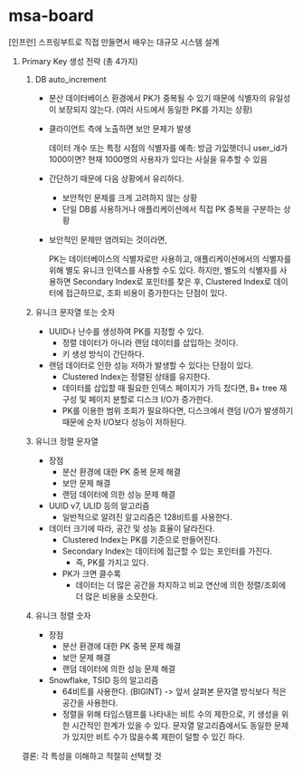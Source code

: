# msa-board
[인프런] 스프링부트로 직접 만들면서 배우는 대규모 시스템 설계

1. Primary Key 생성 전략 (총 4가지) 
   
   1) DB auto_increment
      
        - 분산 데이터베이스 환경에서 PK가 중복될 수 있기 때문에 식별자의 유일성이 보장되지 않는다. (여러 사드에서 동일한 PK를 가지는 상황)
        - 클라이언트 측에 노출하면 보안 문제가 발생
          
            데이터 개수 또는 특정 시점의 식별자를 예측: 방금 가잆햇더니 user_id가 1000이면? 현재 1000명의 사용자가 있다는 사실을 유추할 수 있음
        - 간단하기 때문에 다음 상황에서 유리하다.
          
            - 보안적인 문제를 크게 고려하지 않는 상황
            - 단일 DB를 사용하거나 애플리케이션에서 직접 PK 중복을 구분하는 상황
        - 보안적인 문제만 염려되는 것이라면,
        
            PK는 데이터베이스의 식별자로만 사용하고, 애플리케이션에서의 식별자를 위해 별도 유니크 인덱스를 사용할 수도 있다. 
            하지만, 별도의 식별자를 사용하면 Secondary Index로 포인터를 찾은 후, Clustered Index로 데이터에 접근하므로, 조회 비용이 증가한다는 단점이 있다.
   2) 유니크 문자열 또는 숫자
      
        - UUID나 난수를 생성하여 PK를 지정할 수 있다.
          - 정렬 데이터가 아니라 랜덤 데이터를 삽입하는 것이다.
          - 키 생성 방식이 간단하다.
        - 랜덤 데이터로 인한 성능 저하가 발생할 수 있다는 단점이 있다.
          - Clustered Index는 정렬된 상태를 유지한다.
          - 데이터를 삽입할 때 필요한 인덱스 페이지가 가득 찼다면, B+ tree 재구성 및 페이지 분할로 디스크 I/O가 증가한다.
          - PK를 이용한 범위 조회가 필요하다면, 디스크에서 랜덤 I/O가 발생하기 때문에 순차 I/O보다 성능이 저하된다.
   3) 유니크 정렬 문자열
      - 장점
        - 분산 환경에 대한 PK 중복 문제 해결
        - 보안 문제 해결
        - 랜덤 데이터에 의한 성능 문제 해결
      - UUID v7, ULID 등의 알고리즘
        - 일반적으로 알려진 알고리즘은 128비트를 사용한다.
      - 데이터 크기에 따라, 공간 및 성능 효율이 달라진다.
        - Clustered Index는 PK를 기준으로 만들어진다.
        - Secondary Index는 데이터에 접근할 수 있는 포인터를 가진다.
          - 즉, PK를 가지고 있다.
        - PK가 크면 클수록
          - 데이터는 더 많은 공간을 차지하고 비교 연산에 의한 정렬/조회에 더 많은 비용을 소모한다.
   4) 유니크 정렬 숫자
       - 장점
           - 분산 환경에 대한 PK 중복 문제 해결
           - 보안 문제 해결
           - 랜덤 데이터에 의한 성능 문제 해결
       - Snowflake, TSID 등의 알고리즘
         - 64비트를 사용한다. (BIGINT) -> 앞서 살펴본 문자열 방식보다 적은 공간을 사용한다.
         - 정렬을 위해 타임스탬프를 나타내는 비트 수의 제한으로, 키 생성을 위한 시간적인 한계가 있을 수 있다. 문자열 알고리즘에서도 동일한 문제가 있지만 비트 수가 많을수록 제한이 덜할 수 있긴 하다.
    
    결론: 각 특성을 이해하고 적절히 선택할 것